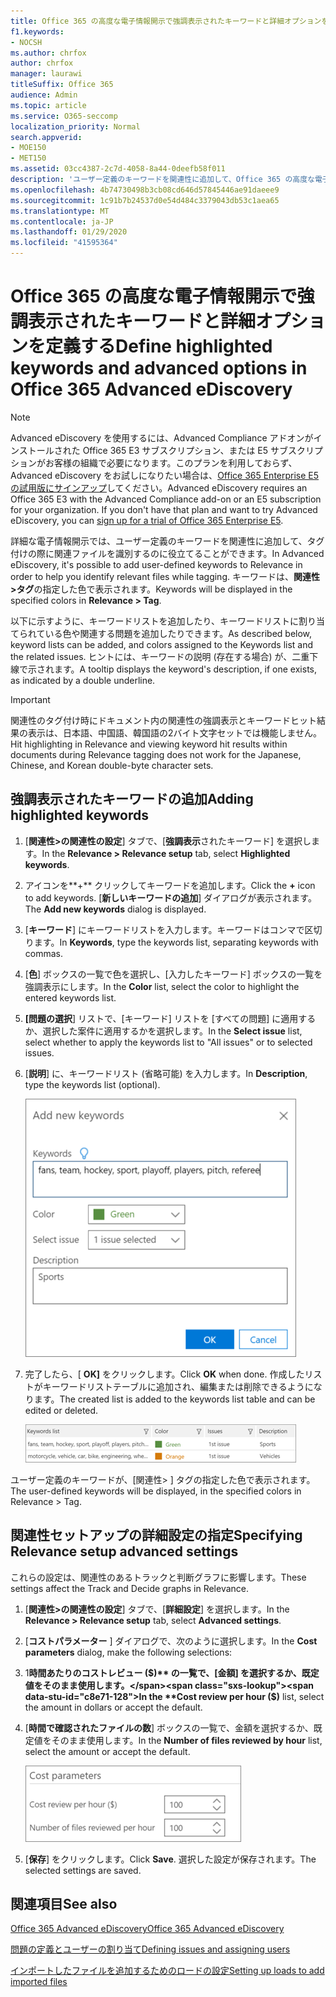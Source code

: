 ```yaml
---
title: Office 365 の高度な電子情報開示で強調表示されたキーワードと詳細オプションを定義する
f1.keywords:
- NOCSH
ms.author: chrfox
author: chrfox
manager: laurawi
titleSuffix: Office 365
audience: Admin
ms.topic: article
ms.service: O365-seccomp
localization_priority: Normal
search.appverid:
- MOE150
- MET150
ms.assetid: 03cc4387-2c7d-4058-8a44-0deefb58f011
description: 'ユーザー定義のキーワードを関連性に追加して、Office 365 の高度な電子情報開示でのタグ付けとコストパラメータを指定する際に関連ファイルを特定する方法について説明します。  '
ms.openlocfilehash: 4b74730498b3cb08cd646d57845446ae91daeee9
ms.sourcegitcommit: 1c91b7b24537d0e54d484c3379043db53c1aea65
ms.translationtype: MT
ms.contentlocale: ja-JP
ms.lasthandoff: 01/29/2020
ms.locfileid: "41595364"
---
```

# <a name="define-highlighted-keywords-and-advanced-options-in-office-365-advanced-ediscovery"></a><span data-ttu-id="c8e71-103">Office 365 の高度な電子情報開示で強調表示されたキーワードと詳細オプションを定義する</span><span class="sxs-lookup"><span data-stu-id="c8e71-103">Define highlighted keywords and advanced options in Office 365 Advanced eDiscovery</span></span>

> [!NOTE]
> <span data-ttu-id="c8e71-p101">Advanced eDiscovery を使用するには、Advanced Compliance アドオンがインストールされた Office 365 E3 サブスクリプション、または E5 サブスクリプションがお客様の組織で必要になります。このプランを利用しておらず、Advanced eDiscovery をお試しになりたい場合は、[Office 365 Enterprise E5 の試用版にサインアップ](https://go.microsoft.com/fwlink/p/?LinkID=698279)してください。</span><span class="sxs-lookup"><span data-stu-id="c8e71-p101">Advanced eDiscovery requires an Office 365 E3 with the Advanced Compliance add-on or an E5 subscription for your organization. If you don't have that plan and want to try Advanced eDiscovery, you can [sign up for a trial of Office 365 Enterprise E5](https://go.microsoft.com/fwlink/p/?LinkID=698279).</span></span> 
  
<span data-ttu-id="c8e71-106">詳細な電子情報開示では、ユーザー定義のキーワードを関連性に追加して、タグ付けの際に関連ファイルを識別するのに役立てることができます。</span><span class="sxs-lookup"><span data-stu-id="c8e71-106">In Advanced eDiscovery, it's possible to add user-defined keywords to Relevance in order to help you identify relevant files while tagging.</span></span> <span data-ttu-id="c8e71-107">キーワードは、**関連性\>タグ**の指定した色で表示されます。</span><span class="sxs-lookup"><span data-stu-id="c8e71-107">Keywords will be displayed in the specified colors in **Relevance \> Tag**.</span></span> 
  
<span data-ttu-id="c8e71-108">以下に示すように、キーワードリストを追加したり、キーワードリストに割り当てられている色や関連する問題を追加したりできます。</span><span class="sxs-lookup"><span data-stu-id="c8e71-108">As described below, keyword lists can be added, and colors assigned to the Keywords list and the related issues.</span></span> <span data-ttu-id="c8e71-109">ヒントには、キーワードの説明 (存在する場合) が、二重下線で示されます。</span><span class="sxs-lookup"><span data-stu-id="c8e71-109">A tooltip displays the keyword's description, if one exists, as indicated by a double underline.</span></span>
  
> [!IMPORTANT]
> <span data-ttu-id="c8e71-110">関連性のタグ付け時にドキュメント内の関連性の強調表示とキーワードヒット結果の表示は、日本語、中国語、韓国語の2バイト文字セットでは機能しません。</span><span class="sxs-lookup"><span data-stu-id="c8e71-110">Hit highlighting in Relevance and viewing keyword hit results within documents during Relevance tagging does not work for the Japanese, Chinese, and Korean double-byte character sets.</span></span> 
  
## <a name="adding-highlighted-keywords"></a><span data-ttu-id="c8e71-111">強調表示されたキーワードの追加</span><span class="sxs-lookup"><span data-stu-id="c8e71-111">Adding highlighted keywords</span></span>

1. <span data-ttu-id="c8e71-112">[**関連性\>の関連性の設定**] タブで、[**強調表示**されたキーワード] を選択します。</span><span class="sxs-lookup"><span data-stu-id="c8e71-112">In the **Relevance \> Relevance setup** tab, select **Highlighted keywords**.</span></span>
    
2. <span data-ttu-id="c8e71-113">アイコンを**+** クリックしてキーワードを追加します。</span><span class="sxs-lookup"><span data-stu-id="c8e71-113">Click the **+** icon to add keywords.</span></span> <span data-ttu-id="c8e71-114">[**新しいキーワードの追加**] ダイアログが表示されます。</span><span class="sxs-lookup"><span data-stu-id="c8e71-114">The **Add new keywords** dialog is displayed.</span></span> 
    
3. <span data-ttu-id="c8e71-115">[**キーワード**] にキーワードリストを入力します。キーワードはコンマで区切ります。</span><span class="sxs-lookup"><span data-stu-id="c8e71-115">In **Keywords**, type the keywords list, separating keywords with commas.</span></span> 
    
4. <span data-ttu-id="c8e71-116">[**色**] ボックスの一覧で色を選択し、[入力したキーワード] ボックスの一覧を強調表示にします。</span><span class="sxs-lookup"><span data-stu-id="c8e71-116">In the **Color** list, select the color to highlight the entered keywords list.</span></span> 
    
5. <span data-ttu-id="c8e71-117">**[問題の選択**] リストで、[キーワード] リストを [すべての問題] に適用するか、選択した案件に適用するかを選択します。</span><span class="sxs-lookup"><span data-stu-id="c8e71-117">In the **Select issue** list, select whether to apply the keywords list to "All issues" or to selected issues.</span></span> 
    
6. <span data-ttu-id="c8e71-118">[**説明**] に、キーワードリスト (省略可能) を入力します。</span><span class="sxs-lookup"><span data-stu-id="c8e71-118">In **Description**, type the keywords list (optional).</span></span>
    
    ![新しいキーワードの追加](media/1683a71f-0875-48fc-b4ef-01f3b0e8e8e9.png)
  
7. <span data-ttu-id="c8e71-120">完了したら、[ **OK]** をクリックします。</span><span class="sxs-lookup"><span data-stu-id="c8e71-120">Click **OK** when done.</span></span> <span data-ttu-id="c8e71-121">作成したリストがキーワードリストテーブルに追加され、編集または削除できるようになります。</span><span class="sxs-lookup"><span data-stu-id="c8e71-121">The created list is added to the keywords list table and can be edited or deleted.</span></span> 
    
    ![関連性の設定のキーワードの一覧](media/a05d5ec0-8bde-470d-97e2-456b169281d6.png)
  
<span data-ttu-id="c8e71-123">ユーザー定義のキーワードが、[関連性\> ] タグの指定した色で表示されます。</span><span class="sxs-lookup"><span data-stu-id="c8e71-123">The user-defined keywords will be displayed, in the specified colors in Relevance \> Tag.</span></span> 
  
## <a name="specifying-relevance-setup-advanced-settings"></a><span data-ttu-id="c8e71-124">関連性セットアップの詳細設定の指定</span><span class="sxs-lookup"><span data-stu-id="c8e71-124">Specifying Relevance setup advanced settings</span></span>

<span data-ttu-id="c8e71-125">これらの設定は、関連性のあるトラックと判断グラフに影響します。</span><span class="sxs-lookup"><span data-stu-id="c8e71-125">These settings affect the Track and Decide graphs in Relevance.</span></span>
  
1. <span data-ttu-id="c8e71-126">[**関連性\>の関連性の設定**] タブで、[**詳細設定**] を選択します。</span><span class="sxs-lookup"><span data-stu-id="c8e71-126">In the **Relevance \> Relevance setup** tab, select **Advanced settings**.</span></span>
    
2. <span data-ttu-id="c8e71-127">[**コストパラメーター** ] ダイアログで、次のように選択します。</span><span class="sxs-lookup"><span data-stu-id="c8e71-127">In the **Cost parameters** dialog, make the following selections:</span></span> 
    
1. <span data-ttu-id="c8e71-128">1**時間あたりのコストレビュー ($)** の一覧で、[金額] を選択するか、既定値をそのまま使用します。</span><span class="sxs-lookup"><span data-stu-id="c8e71-128">In the **Cost review per hour ($)** list, select the amount in dollars or accept the default.</span></span> 
    
2. <span data-ttu-id="c8e71-129">[**時間で確認されたファイルの数**] ボックスの一覧で、金額を選択するか、既定値をそのまま使用します。</span><span class="sxs-lookup"><span data-stu-id="c8e71-129">In the **Number of files reviewed by hour** list, select the amount or accept the default.</span></span> 
    
    ![関連性の設定のコストのパラメーター](media/bab7b5b7-6297-4e7c-b0a6-ba5aa8b21787.png)
  
3. <span data-ttu-id="c8e71-131">[**保存**] をクリックします。</span><span class="sxs-lookup"><span data-stu-id="c8e71-131">Click **Save**.</span></span> <span data-ttu-id="c8e71-132">選択した設定が保存されます。</span><span class="sxs-lookup"><span data-stu-id="c8e71-132">The selected settings are saved.</span></span>
    
## <a name="see-also"></a><span data-ttu-id="c8e71-133">関連項目</span><span class="sxs-lookup"><span data-stu-id="c8e71-133">See also</span></span>

[<span data-ttu-id="c8e71-134">Office 365 Advanced eDiscovery</span><span class="sxs-lookup"><span data-stu-id="c8e71-134">Office 365 Advanced eDiscovery</span></span>](office-365-advanced-ediscovery.md)
  
[<span data-ttu-id="c8e71-135">問題の定義とユーザーの割り当て</span><span class="sxs-lookup"><span data-stu-id="c8e71-135">Defining issues and assigning users</span></span>](define-issues-and-assign-users.md)
  
[<span data-ttu-id="c8e71-136">インポートしたファイルを追加するためのロードの設定</span><span class="sxs-lookup"><span data-stu-id="c8e71-136">Setting up loads to add imported files</span></span>](set-up-loads-to-add-imported-files.md)

